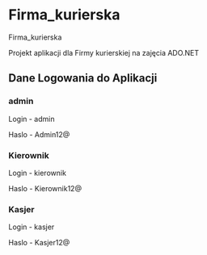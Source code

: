 # Firma_kurierska
Firma_kurierska

Projekt aplikacji dla Firmy kurierskiej na zajęcia ADO.NET 

## Dane Logowania do Aplikacji
### admin
<p>Login - admin
<p>Haslo - Admin12@

### Kierownik
<p>Login - kierownik
<p>Haslo - Kierownik12@

### Kasjer
<p>Login - kasjer
<p>Haslo - Kasjer12@
